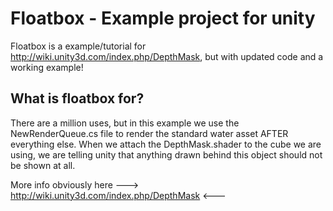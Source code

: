 # Floatbox - Example project for unity

Floatbox is a example/tutorial for http://wiki.unity3d.com/index.php/DepthMask, but with updated code and a working example!

## What is floatbox for?

There are a million uses, but in this example we use the NewRenderQueue.cs file to render the standard water asset AFTER everything else. When we attach the DepthMask.shader to the cube we are using, we are telling unity that anything drawn behind this object should not be shown at all.

More info obviously here ---> http://wiki.unity3d.com/index.php/DepthMask <---